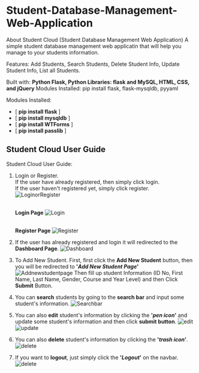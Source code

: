 # Student-Database-Management-Web-Application


About Student Cloud
(Student Database Management Web Application)
A simple student database management web applicatin that will help you manage to your students information.

Features: Add Students, Search Students, Delete Student Info, Update Student Info, List all Students.

Built with: **Python Flask, Python Libraries: flask and MySQL, HTML, CSS, and jQuery**
Modules Installed: pip install flask, flask-mysqldb, pyyaml

Modules Installed:
- [ **pip install flask** ] 
- [ **pip install mysqldb** ] 
- [ **pip install WTForms** ] 
- [ **pip install passlib** ] 

## Student Cloud User Guide
Student Cloud User Guide:
  
1. Login or Register.
   <br />
   If the user have already registered, then simply click login.
   <br />
   If the user haven't registered yet, simply click register. 
   <br />
   ![LoginorRegister](https://user-images.githubusercontent.com/60618940/96549046-826c2880-12e1-11eb-9a47-5290fc65e919.jpg)
   
   <br />**Login Page**
   ![Login](https://user-images.githubusercontent.com/60618940/96549811-94020000-12e2-11eb-8109-a862c0f980c0.jpg)
  
   <br />**Register Page**
   ![Register](https://user-images.githubusercontent.com/60618940/96550184-1f7b9100-12e3-11eb-83d5-f0389e95178d.jpg)

2. If the user has already registered and login it will redirected to the **Dashboard Page**.
   ![Dashboard](https://user-images.githubusercontent.com/60618940/96551387-ca407f00-12e4-11eb-8ce8-a912f534e4a2.jpg)
  
3. To Add New Student. First, first click the **Add New Student** button, then you will be redirected to **'*Add New Student Page*'**
   ![Addnewstudentpage](https://user-images.githubusercontent.com/60618940/96552232-0f18e580-12e6-11eb-92c2-e3d26f5d52df.jpg)
   Then fill up student Information (ID No, First Name, Last Name, Gender, Course and Year Level) and then Click **Submit** Button.
   
4. You can **search** students by going to the **search bar** and input some student's information.
  ![Searchbar](https://user-images.githubusercontent.com/60618940/96552845-ee04c480-12e6-11eb-912a-78beea051e4b.jpg)
  
5. You can also **edit** student's information by clicking the **'*pen icon*'** and update some student's information and then click **submit button**.
   ![edit](https://user-images.githubusercontent.com/60618940/96553720-235de200-12e8-11eb-8989-54d02fb06dc4.jpg)
   ![update](https://user-images.githubusercontent.com/60618940/96553713-21941e80-12e8-11eb-99d1-b7958869959d.jpg)
   
6. You can also **delete** student's information by clicking the **'*trash icon*'**.
   ![delete](https://user-images.githubusercontent.com/60618940/96553979-864f7900-12e8-11eb-961c-e624793e2382.jpg)
   
7. If you want to **logout**, just simply click the **'*Logout*'** on the navbar. 
   ![delete](https://user-images.githubusercontent.com/60618940/96554422-1a214500-12e9-11eb-90a4-ceddbe5fe219.jpg)
   






     
  


      
